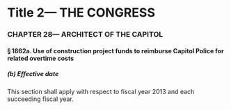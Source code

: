 
# Title 2— THE CONGRESS
### CHAPTER 28— ARCHITECT OF THE CAPITOL
#### § 1862a. Use of construction project funds to reimburse Capitol Police for related overtime costs
##### (b) Effective date

This section shall apply with respect to fiscal year 2013 and each succeeding fiscal year.
